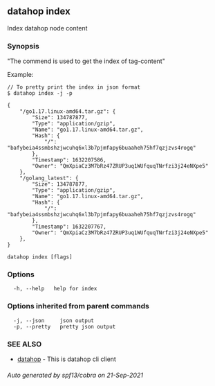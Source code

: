 ## datahop index

Index datahop node content

### Synopsis


"The commend is used to get the index of tag-content"

Example:

	// To pretty print the index in json format
	$ datahop index -j -p

	{
		"/go1.17.linux-amd64.tar.gz": {
			"Size": 134787877,
			"Type": "application/gzip",
			"Name": "go1.17.linux-amd64.tar.gz",
			"Hash": {
				"/": "bafybeia4ssmbshzjwcuhq6xl3b7pjmfapy6buaaheh75hf7qzjzvs4rogq"
			},
			"Timestamp": 1632207586,
			"Owner": "QmXpiaCz3M7bRz47ZRUP3uq1WUfquqTNrfzi3j24eNXpe5"
		},
		"/golang_latest": {
			"Size": 134787877,
			"Type": "application/gzip",
			"Name": "go1.17.linux-amd64.tar.gz",
			"Hash": {
				"/": "bafybeia4ssmbshzjwcuhq6xl3b7pjmfapy6buaaheh75hf7qzjzvs4rogq"
			},
			"Timestamp": 1632207767,
			"Owner": "QmXpiaCz3M7bRz47ZRUP3uq1WUfquqTNrfzi3j24eNXpe5"
		},
	}
		

```
datahop index [flags]
```

### Options

```
  -h, --help   help for index
```

### Options inherited from parent commands

```
  -j, --json     json output
  -p, --pretty   pretty json output
```

### SEE ALSO

* [datahop](datahop.md)	 - This is datahop cli client

###### Auto generated by spf13/cobra on 21-Sep-2021
